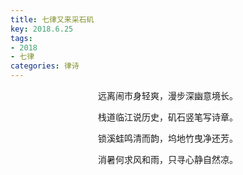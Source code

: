 ```yaml
---
title: 七律又来采石矶
key: 2018.6.25
tags: 
- 2018
- 七律
categories: 律诗
---
```


<p align="center">远离闹市身轻爽，漫步深幽意境长。
</p>
<p align="center">栈道临江说历史，矶石竖笔写诗章。
</p>
<p align="center">锁溪蛙鸣清而韵，坞地竹曳净还芳。
</p>
<p align="center">消暑何求风和雨，只寻心静自然凉。
</p>
